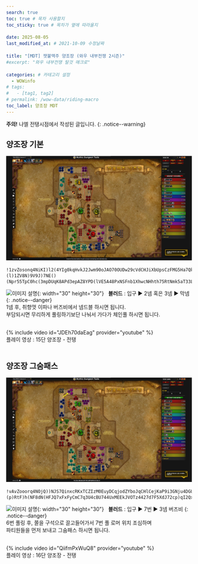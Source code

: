 ```yaml
---
search: true
toc: true # 목차 사용할지
toc_sticky: true # 목차가 옆에 따라올지

date: 2025-08-05
last_modified_at: # 2021-10-09 수정날짜

title: "[MDT] 잿불맥주 양조장 (와우 내부전쟁 2시즌)"
#excerpt: "와우 내부전쟁 탈것 매크로"

categories: # 카테고리 설정
  - WOWinfo
# tags:
#   - [tag1, tag2]
# permalink: /wow-data/riding-macro
toc_label: 양조장 MDT
---
```

**주의!** 나엘 전탱시점에서 작성된 글입니다.
{: .notice--warning}  

## 양조장 기본

![이미지 설명](/assets/img/wow/wowinfo/2025-08-05-wowinfo-mdt-brew/1.webp)

```  
!1zvZosonq4NiKI)l2(4YIg0kqHvkJ2Jwm90oJAO70OUDw29cVdCHJiXbUpsCzFMG5Ha7Qk7yNE3rr9K4QCvFFv9vj2XC37g3FyA6WJlhdF0nW6CJ)Q3)ZX7CJpSF)5535VC9W5z3GskCJN39t(hdxJBl4gF)dhx8PiC5Wu4hMMU6bldmWC0HhxUCXphE7YXJXvzLfgx2D0)E)ril(z)Pp(QRxp808POnk2KNFZY8t(ZZVz)hsbO3ng8(thMFYTZnE1FmILe2GCMsqCJ)smzfuK)zGdxc4sfDl(eAqwzdmiid9WQsYa5NcEmAsdxw3GjDfs2jqqXlrHZhpFXnon1f)RkN3xNFDDoziuyICedPuMdCDi77JHCiwqWkDoczovLalesttAW1I7oXgMgyhZa0JPa(XK1Ks0K7jfsNK18QI9jAsikdxiHeucfUWjIXeLEtivhUVkjDDtt(DjydUAX)rHlQrXWMFMvGzU2p0tM4B6)vfMyyGQadXgc81syD7UEx8M4kBan3pnvrmbjHczcoW7CnDFMSQHxsUUkO7zPAb4zlJuWoXwObaSgw0I9VUsjgYUPHDaNxXzV7g1kMVKrttwZkuCUG1wqvBKvHCVd59AjjFtaCdRiBMlsYXKN220JtLmSXq0qUPCVoXIvKEAyUMYk3nttzL1gHoIWIKMxQHfXwP11VrSrVRqcxQmwWxDykAI8eGP6HTJv2kBL6roD00CxvnrFJcSeEwHORQOcAlqLLlBz0MUSywyD4TzH02HwBj5H1Aop3L0nkG1mAG0zZnntjpc8U(kbDHFk3TJFvVZyLHYcRt9qXn9qSdgwlQmsPUoUtIZqLMJ1IgBDDw2uN5OCMRrEBrDAh(kgSyNgT0qObYJfdgXEwntlVtG3svBlgXVC00358nmh77FMX)mWL03brxLy7sstyOGwGYebhaUqGDnjcCHcQtdYoKHcdskPbPQKbiDqAroltLGu0Sa2he0RrGpSCZ3)Ogktvk6RAzoPSc5VFeC0SC73AYZ5TFRHzRRB1QJpJEaoStW)H4VV8h)(l)1ZV8N)9V9J)7NE()(Npr55TpC0hc(3mpDUqK8APd3epAZ8YPD(lVE5A48PxNSFnb1XhwcNHhth75RtNmk5aT33Locw9XDOol(YG6tDGgUtZ7u6yXtA6eAJX6M(kLC15MjJ7m9kHv3lyCP2QJn)OZIvNPr6OBmWZEPQVxfL6r3uvJ5GZ5wu3QH7mIUoDCdcHqQvgk(vtHGZ31lT2igukUTJ3R0u8fuZHg)UtlmCHMPnr(fbJHqBPAWQhpzv4JvpeDJHYOWTwyFrl8VGfqPSCyVB0WVyh)2XtF3R((4AU))p
```  
![이미지 설명](https://wow.zamimg.com/images/wow/icons/large/spell_nature_bloodlust.jpg){: width="30" height="30"} 
&nbsp;&nbsp;**블러드** : 입구 ▶ 2넴 혹은 3넴 ▶ 막넴
{: .notice--danger}  
1넴 후, 취향껏 이파나 버즈비에서 넴드블 하시면 됩니다.  
부담되시면 무리하게 풀링하기보단 나눠서 가다가 체인풀 하시면 됩니다.  
<br>

{% include video id="JDEh70daEag" provider="youtube" %}  
플레이 영상 : 15단 양조장 - 전탱
<br>
<br>

## 양조장 그숨패스

![이미지 설명](/assets/img/wow/wowinfo/2025-08-05-wowinfo-mdt-brew/2.webp)

```
!vAvZooorq4NOjQ))NJS7QinxcRKxTCZIzM0EuyDCqjodZYboJqCHlCejKaP9i3GNju4DGURQS7Ut2GyJsISDvDvF1x9vT7wE7BAB2D)xfEy8q8YvW9RXRwXJ)eWvs4Fv79TR0TnDXpmw7kt7QBCTJTn94cAeo3ctAnn341lyjtJuSs3mMm9jgFBD8TXOIXxUWNwxJWQsxPspJTWwKZL3O0Elti8AdZ6SmEB3nAfce5NkqoRqnfarbarYDPRsaXkpdiANYO8ogty16iQsaHJar9FdKx8)hi8foci8f6RbeJZOmsb3W9APXKbs0RVjeEhe17wVE3WBd7pSz3qm)QyqpUzDBtO7Px9o53Y)IBFUT5P76pgsG)Rp23plEM(lvgcOmKPkGA9ynLTPNAfjdGYzLImq(PHBJMSW3yN2L(sehWzu8IfWd763TpXwS4NIC(MY8BlZjhHcxofXXukNcCzinMudGBaFYrOk0(QqJ1d3InthurCFj0LvzOtJGwvsJQY47GiAQYIgZcsBCgMLe0rSEEHixdkPPY08r6wgigkG71fCpW625fmMEs(MPeWyDDH7tCr22iLibXWCzzuSWdZRxe66WypIHPGb4mSCXcKrHtCwvq8dL20YPB58zMFs0mxttMW2MTcNssAMH5AEQqlYTM6nfTbl8uh8uFvviNAAJzAKxWnjFzvfvTye03P1x6cMBBfJGeLOLeTqtzoYarXTu(4vTHzb)CKiHgO(4QZiM5H5zkRAMNJkxq9p14Ymo1nZ7dCXuroHU6YtuP(Lv5CgWGnlLA4nC1ddihmnPGmbExHibZ508IhJndJnpRIk1kZZh8IIEsPmpUnpRHAVIXT0xpML0ppKjmBxBAtsGf4sXePzjjuUDPQKMzLkLhsdBkRlDwjvoCMRiv7LtXtQ65TIiLpm4lKxq0inpwOXOayNj(cEvvXRcuKjWnCfEuxYW3HGKlhMSb9sQyXINtvlx3E58TOUs9NHr8Dfv9zH4SQc7ZLivrVQdTPW(HIEThULRe1bsbGuPeBlkePYsKMFBhTHFXlLYq8JR5Ma1LZ90(UfLk0bSN5moDwVxn3xshLkGCaN3skfSJ73hggFD8yePymDFZX77dpf6tXPjme2((p7WHnpoSnA7abd0ZxDC4XWUHBx)CkDM4XDcHTBgEmEkUMdH(4zBtNJj3aB2VPB8Z76oeYh6LWYy454)N(5F60V(hN(LF)7(Y)(p)RtF)h(NF8dN(HFJQ7xFxFyCmC7q3U4cBU744UxMEEkJVOTz4427d7F5XdJ72cp)qI2QxAcPMe(torp8TPZtvEokQPH7XuECg0WsRGPTXMLYXKwNZJNUD25QHRLoJw6TgjxOSEBuYfDwMDM2Pi6gh80O0gJoorfDtxS7r(KdCaztgw6KmMnUaPuQSXJ7IXVyYhCEz8uW(ig0AHNjmAlfFjjwOP8LwPtiT84H2nSiyCeANzdWzxfnXZg8xZW8a4Lw4x1I4kwa9Y6nDDBE4y)47HOp22(Vd
```

![이미지 설명](https://wow.zamimg.com/images/wow/icons/large/spell_nature_bloodlust.jpg){: width="30" height="30"} 
&nbsp;&nbsp;**블러드** : 입구 ▶ 7번 ▶ 3넴 버즈비
{: .notice--danger}  
6번 풀링 후, 쫄을 구석으로 끌고들어가서 7번 풀 로머 위치 조심하며  
파티원들을 먼저 보내고 그숨패스 하시면 됩니다.  
<br>

{% include video id="QiifmPxWuQ8" provider="youtube" %}  
플레이 영상 : 16단 양조장 - 전탱
<br>
<br>